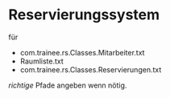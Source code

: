 # Reservierungssystem
für 
* com.trainee.rs.Classes.Mitarbeiter.txt
* Raumliste.txt
* com.trainee.rs.Classes.Reservierungen.txt

*richtige* Pfade angeben wenn nötig.
